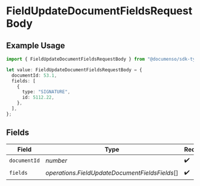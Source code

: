 # FieldUpdateDocumentFieldsRequestBody

## Example Usage

```typescript
import { FieldUpdateDocumentFieldsRequestBody } from "@documenso/sdk-typescript/models/operations";

let value: FieldUpdateDocumentFieldsRequestBody = {
  documentId: 53.1,
  fields: [
    {
      type: "SIGNATURE",
      id: 5112.22,
    },
  ],
};
```

## Fields

| Field                                          | Type                                           | Required                                       | Description                                    |
| ---------------------------------------------- | ---------------------------------------------- | ---------------------------------------------- | ---------------------------------------------- |
| `documentId`                                   | *number*                                       | :heavy_check_mark:                             | N/A                                            |
| `fields`                                       | *operations.FieldUpdateDocumentFieldsFields*[] | :heavy_check_mark:                             | N/A                                            |